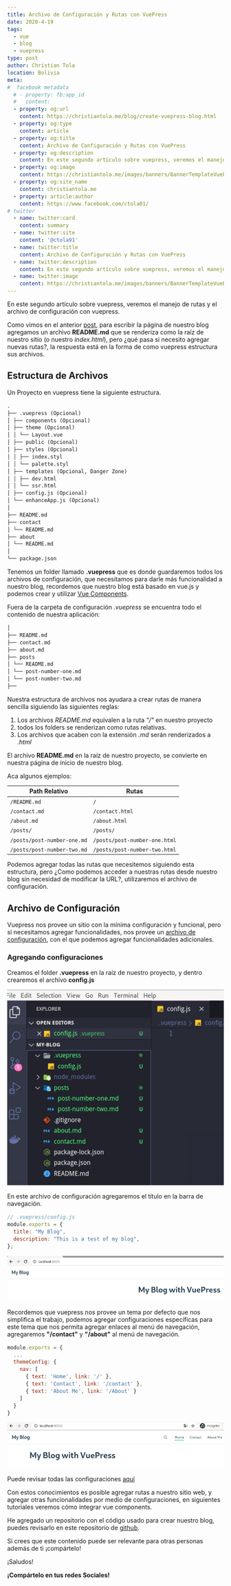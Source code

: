 ```yaml
---
title: Archivo de Configuración y Rutas con VuePress
date: 2020-4-19
tags:
  - vue
  - blog
  - vuepress
type: post
author: Christian Tola
location: Bolivia
meta:
#  facebook metadata
  # - property: fb:app_id
  #   content: 
  - property: og:url
    content: https://christiantola.me/blog/create-vuepress-blog.html
  - property: og:type
    content: article
  - property: og:title
    content: Archivo de Configuración y Rutas con VuePress
  - property: og:description
    content: En este segundo artículo sobre vuepress, veremos el manejo de rutas y el archivo de configuración con vuepress
  - property: og:image
    content: https://christiantola.me/images/banners/BannerTemplateVuePress.jpg
  - property: og:site_name
    content: christiantola.me
  - property: article:author
    content: https://www.facebook.com/ctola01/
# twitter
  - name: twitter:card
    content: summary
  - name: twitter:site
    content: '@ctola91'
  - name: twitter:title
    content: Archivo de Configuración y Rutas con VuePress
  - name: twitter:description
    content: En este segundo artículo sobre vuepress, veremos el manejo de rutas y el archivo de configuración con vuepress
  - name: twitter:image
    content: https://christiantola.me/images/banners/BannerTemplateVuePress.jpg
---
```


<WebImage name="banners/BannerTemplateVuePress.jpg" alt="Config Routing"/>

En este segundo artículo sobre vuepress, veremos el manejo de rutas y el archivo de configuración con vuepress.

Como vimos en el anterior [post](/blog/create-vuepress-blog.html), para escribir la página de nuestro blog agregamos un archivo **README.md** que se renderiza como la raíz de nuestro sitio (o nuestro _index.html_), pero ¿qué pasa si necesito agregar nuevas rutas?, la respuesta está en la forma de como vuepress estructura sus archivos.

## Estructura de Archivos

Un Proyecto en vuepress tiene la siguiente estructura.

```md
.
├── .vuepress (Opcional)
│ ├── components (Opcional)
│ ├── theme (Opcional)
│ │ └── Layout.vue
│ ├── public (Opcional)
│ ├── styles (Opcional)
│ │ ├── index.styl
│ │ └── palette.styl
│ ├── templates (Opcional, Danger Zone)
│ │ ├── dev.html
│ │ └── ssr.html
│ ├── config.js (Opcional)
│ └── enhanceApp.js (Opcional)
│
├── README.md
├── contact
│ └── README.md
├── about
│ └── README.md
│
└── package.json
```

Tenemos un folder llamado **.vuepress** que es donde guardaremos todos los archivos de configuración, que necesitamos para darle más funcionalidad a nuestro blog, recordemos que nuestro blog está basado en vue.js y podemos crear y utilizar [Vue Components](https://vuejs.org/v2/guide/components.html).

Fuera de la carpeta de configuración _.vuepress_ se encuentra todo el contenido de nuestra aplicación:

```md
│
├── README.md
├── contact.md
├── about.md
├── posts
│ └── README.md
│ └── post-number-one.md
│ └── post-number-two.md
├──
```
<!-- more -->
Nuestra estructura de archivos nos ayudara a crear rutas de manera sencilla siguiendo las siguientes reglas:

1.  Los archivos _README.md_ equivalen a la ruta _"/"_ en nuestro proyecto
2.  todos los folders se renderizan como rutas relativas.
3.  Los archivos que acaben con la extensión _.md_ serán renderizados a _.html_

El archivo **README.md** en la raíz de nuestro proyecto, se convierte en nuestra página de inicio de nuestro blog.

Aca algunos ejemplos:

| Path Relativo               | Rutas                         |
| --------------------------- | ----------------------------- |
| `/README.md`                | `/`                           |
| `/contact.md`               | `/contact.html`               |
| `/about.md`                 | `/about.html`                 |
| `/posts/`                   | `/posts/`                     |
| `/posts/post-number-one.md` | `/posts/post-number-one.html` |
| `/posts/post-number-two.md` | `/posts/post-number-two.html` |

Podemos agregar todas las rutas que necesitemos siguiendo esta estructura, pero ¿Como podemos acceder a nuestras rutas desde nuestro blog sin necesidad de modificar la URL?, utilizaremos el archivo de configuración.

## Archivo de Configuración

Vuepress nos provee un sitio con la mínima configuración y funcional, pero si necesitamos agregar funcionalidades, nos provee un [archivo de configuración](https://vuepress.vuejs.org/guide/basic-config.html#config-file), con el que podemos agregar funcionalidades adicionales.

### Agregando configuraciones

Creamos el folder **.vuepress** en la raíz de nuestro proyecto, y dentro crearemos el archivo **config.js**

![folder structure](./images/config-routing-vuepress/folder-structure.png)

En este archivo de configuración agregaremos el título en la barra de navegación.

```js
// .vuepress/config.js
module.exports = {
  title: "My Blog",
  description: "This is a test of my blog",
};
```

![blog title](./images/config-routing-vuepress/blog-title.png)

Recordemos que vuepress nos provee un tema por defecto que nos simplifica el trabajo, podemos agregar configuraciones específicas para este tema que nos permita agregar enlaces al menú de navegación, agregaremos **"/contact"** y **"/about"** al menú de navegación.

```js
module.exports = {
  ...
  themeConfig: {
    nav: [
      { text: 'Home', link: '/' },
      { text: 'Contact', link: '/contact' },
      { text: 'About Me', link: '/About' }
    ]
  }
}
```

![navigation](./images/config-routing-vuepress/navs.png)

Puede revisar todas las configuraciones [aquí](https://vuepress.vuejs.org/config/#basic-config)

Con estos conocimientos es posible agregar rutas a nuestro sitio web, y agregar otras funcionalidades por medio de configuraciones, en siguientes tutoriales veremos cómo integrar vue components.

He agregado un repositorio con el código usado para crear nuestro blog, puedes revisarlo en este repositorio de [github](https://github.com/cmtp/vuepress-blog/tree/v0.0.2).

Si crees que este contenido puede ser relevante para otras personas además de ti ¡compártelo!

¡Saludos!

**¡Compártelo en tus redes Sociales!**
<SocialButtons />

<Disqus />
